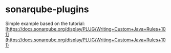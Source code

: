 # sonarqube-plugins

Simple example based on the tutorial: [https://docs.sonarqube.org/display/PLUG/Writing+Custom+Java+Rules+101](https://docs.sonarqube.org/display/PLUG/Writing+Custom+Java+Rules+101)
